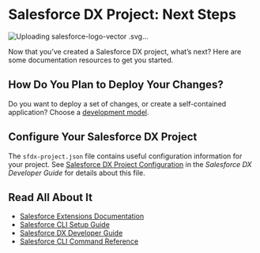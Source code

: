 # Salesforce DX Project: Next Steps

![Uploading salesforce-logo-vector<svg xmlns="http://www.w3.org/2000/svg" width="2500" height="1750" viewBox="0.5 0.5 999 699.242"><path fill="#00A1E0" d="M416.224 76.763c32.219-33.57 77.074-54.391 126.682-54.391 65.946 0 123.48 36.772 154.12 91.361 26.626-11.896 56.098-18.514 87.106-18.514 118.94 0 215.368 97.268 215.368 217.247 0 119.993-96.428 217.261-215.368 217.261a213.735 213.735 0 0 1-42.422-4.227c-26.981 48.128-78.397 80.646-137.412 80.646-24.705 0-48.072-5.706-68.877-15.853-27.352 64.337-91.077 109.448-165.348 109.448-77.344 0-143.261-48.939-168.563-117.574-11.057 2.348-22.513 3.572-34.268 3.572C75.155 585.74.5 510.317.5 417.262c0-62.359 33.542-116.807 83.378-145.937-10.26-23.608-15.967-49.665-15.967-77.06C67.911 87.25 154.79.5 261.948.5c62.914 0 118.827 29.913 154.276 76.263"/><path fill="#FFF" d="M145.196 363.11c-.626 1.637.228 1.979.427 2.263 1.878 1.366 3.786 2.349 5.707 3.444 10.189 5.407 19.81 6.986 29.871 6.986 20.492 0 33.214-10.9 33.214-28.447v-.341c0-16.224-14.358-22.115-27.835-26.37l-1.75-.569c-10.161-3.302-18.927-6.147-18.927-12.836v-.355c0-5.721 5.123-9.934 13.064-9.934 8.823 0 19.297 2.932 26.042 6.66 0 0 1.978 1.281 2.704-.64.398-1.025 3.814-10.218 4.17-11.214.384-1.082-.299-1.879-.996-2.306-7.699-4.682-18.344-7.884-29.358-7.884l-2.049.014c-18.756 0-31.848 11.328-31.848 27.565v.342c0 17.119 14.444 22.669 27.978 26.54l2.177.669c9.862 3.031 18.358 5.635 18.358 12.58v.342c0 6.347-5.521 11.071-14.43 11.071-3.458 0-14.487-.071-26.398-7.6-1.438-.84-2.277-1.451-3.387-2.12-.583-.37-2.049-1.011-2.689.925l-4.045 11.215zM445.194 363.11c-.626 1.637.228 1.979.427 2.263 1.878 1.366 3.786 2.349 5.706 3.444 10.189 5.407 19.811 6.986 29.871 6.986 20.492 0 33.215-10.9 33.215-28.447v-.341c0-16.224-14.359-22.115-27.836-26.37l-1.75-.569c-10.161-3.302-18.928-6.147-18.928-12.836v-.355c0-5.721 5.123-9.934 13.064-9.934 8.823 0 19.297 2.932 26.043 6.66 0 0 1.978 1.281 2.703-.64.398-1.025 3.814-10.218 4.17-11.214.385-1.082-.299-1.879-.996-2.306-7.699-4.682-18.344-7.884-29.358-7.884l-2.05.014c-18.756 0-31.848 11.328-31.848 27.565v.342c0 17.119 14.444 22.669 27.978 26.54l2.177.669c9.862 3.031 18.373 5.635 18.373 12.58v.342c0 6.347-5.536 11.071-14.445 11.071-3.457 0-14.486-.071-26.397-7.6-1.438-.84-2.291-1.423-3.372-2.12-.371-.242-2.107-.911-2.705.925l-4.042 11.215zM649.995 328.74c0 9.919-1.85 17.731-5.493 23.253-3.601 5.465-9.051 8.126-16.649 8.126-7.613 0-13.035-2.647-16.579-8.126-3.587-5.507-5.407-13.334-5.407-23.253 0-9.904 1.82-17.703 5.407-23.168 3.544-5.407 8.966-8.04 16.579-8.04 7.599 0 13.049 2.633 16.664 8.04 3.629 5.464 5.478 13.263 5.478 23.168m17.106-18.386c-1.68-5.679-4.298-10.688-7.784-14.857-3.487-4.184-7.898-7.542-13.136-9.99-5.223-2.433-11.398-3.671-18.328-3.671-6.945 0-13.121 1.238-18.344 3.671-5.237 2.448-9.648 5.807-13.149 9.99-3.472 4.184-6.091 9.193-7.784 14.857-1.665 5.649-2.505 11.825-2.505 18.386s.84 12.751 2.505 18.386c1.693 5.664 4.298 10.674 7.799 14.857 3.486 4.184 7.912 7.528 13.135 9.904 5.236 2.377 11.398 3.586 18.344 3.586 6.93 0 13.092-1.209 18.328-3.586 5.223-2.376 9.648-5.721 13.136-9.904 3.486-4.17 6.104-9.179 7.784-14.857 1.68-5.649 2.519-11.84 2.519-18.386s-.841-12.737-2.52-18.386M807.568 357.47c-.569-1.665-2.177-1.039-2.177-1.039-2.49.954-5.138 1.836-7.955 2.277-2.861.44-6.006.669-9.379.669-8.281 0-14.856-2.462-19.566-7.329-4.725-4.867-7.372-12.736-7.344-23.381.029-9.691 2.362-16.978 6.561-22.527 4.17-5.521 10.517-8.354 18.984-8.354 7.059 0 12.438.811 18.072 2.59 0 0 1.352.583 1.992-1.181 1.494-4.156 2.604-7.13 4.198-11.698.456-1.295-.654-1.85-1.053-2.007-2.22-.868-7.457-2.276-11.413-2.874-3.7-.569-8.026-.868-12.836-.868-7.188 0-13.591 1.224-19.069 3.672-5.465 2.433-10.104 5.791-13.775 9.976-3.672 4.184-6.461 9.192-8.325 14.856-1.85 5.649-2.789 11.854-2.789 18.415 0 14.188 3.828 25.657 11.385 34.054 7.57 8.425 18.941 12.708 33.77 12.708 8.766 0 17.76-1.778 24.221-4.326 0 0 1.238-.598.697-2.034l-4.199-11.599zM837.497 319.238c.811-5.507 2.334-10.09 4.682-13.661 3.544-5.422 8.951-8.396 16.551-8.396s12.623 2.988 16.223 8.396c2.391 3.571 3.43 8.354 3.843 13.661h-41.299zm57.592-12.111c-1.451-5.479-5.052-11.015-7.414-13.548-3.729-4.013-7.371-6.816-10.986-8.382-4.725-2.021-10.389-3.358-16.593-3.358-7.229 0-13.79 1.21-19.112 3.714-5.336 2.505-9.818 5.921-13.334 10.176-3.516 4.24-6.162 9.292-7.842 15.027-1.693 5.707-2.547 11.926-2.547 18.485 0 6.675.883 12.894 2.633 18.486 1.765 5.636 4.582 10.602 8.396 14.714 3.799 4.142 8.695 7.387 14.558 9.648 5.821 2.249 12.894 3.416 21.019 3.401 16.722-.057 25.53-3.785 29.159-5.792.641-.355 1.253-.981.483-2.774l-3.785-10.603c-.568-1.579-2.177-.996-2.177-.996-4.142 1.537-10.032 4.298-23.766 4.27-8.979-.014-15.64-2.661-19.81-6.803-4.283-4.24-6.375-10.474-6.745-19.268l57.905.057s1.522-.028 1.68-1.509c.057-.624 1.993-11.895-1.722-24.945M373.762 319.238c.825-5.507 2.334-10.09 4.682-13.661 3.543-5.422 8.951-8.396 16.55-8.396s12.623 2.988 16.237 8.396c2.376 3.571 3.415 8.354 3.828 13.661h-41.297zm57.577-12.111c-1.451-5.479-5.037-11.015-7.399-13.548-3.729-4.013-7.372-6.816-10.986-8.382-4.725-2.021-10.388-3.358-16.593-3.358-7.215 0-13.79 1.21-19.112 3.714-5.336 2.505-9.819 5.921-13.334 10.176-3.515 4.24-6.162 9.292-7.841 15.027-1.679 5.707-2.547 11.926-2.547 18.485 0 6.675.882 12.894 2.633 18.486 1.765 5.636 4.583 10.602 8.396 14.714 3.8 4.142 8.695 7.387 14.558 9.648 5.821 2.249 12.893 3.416 21.019 3.401 16.721-.057 25.53-3.785 29.159-5.792.641-.355 1.252-.981.484-2.774l-3.771-10.603c-.584-1.579-2.191-.996-2.191-.996-4.141 1.537-10.019 4.298-23.78 4.27-8.965-.014-15.625-2.661-19.795-6.803-4.284-4.24-6.375-10.474-6.746-19.268l57.905.057s1.522-.028 1.679-1.509c.055-.624 1.99-11.895-1.738-24.945M248.601 357.153c-2.263-1.808-2.576-2.263-3.344-3.43-1.139-1.779-1.722-4.312-1.722-7.528 0-5.095 1.679-8.752 5.166-11.214-.042.015 4.981-4.34 16.792-4.184 8.296.114 15.71 1.338 15.71 1.338v26.327h.014s-7.357 1.579-15.639 2.077c-11.783.712-17.02-3.4-16.977-3.386m23.039-40.686c-2.348-.171-5.394-.271-9.037-.271-4.966 0-9.762.626-14.259 1.836-4.525 1.209-8.595 3.103-12.096 5.606a27.927 27.927 0 0 0-8.396 9.549c-2.049 3.814-3.088 8.311-3.088 13.349 0 5.123.882 9.577 2.647 13.221 1.765 3.657 4.312 6.702 7.556 9.051 3.216 2.348 7.187 4.069 11.797 5.108 4.54 1.039 9.691 1.565 15.327 1.565 5.934 0 11.854-.483 17.589-1.466 5.678-.968 12.651-2.377 14.586-2.817a146.25 146.25 0 0 0 4.056-1.039c1.438-.355 1.324-1.893 1.324-1.893l-.029-52.952c0-11.613-3.102-20.223-9.207-25.559-6.077-5.322-15.028-8.013-26.597-8.013-4.341 0-11.328.599-15.512 1.438 0 0-12.651 2.448-17.86 6.518 0 0-1.138.712-.512 2.306l4.099 11.015c.512 1.423 1.893.939 1.893.939s.441-.171.954-.47c11.143-6.062 25.231-5.877 25.231-5.877 6.262 0 11.072 1.252 14.316 3.742 3.159 2.419 4.767 6.076 4.767 13.789v2.448c-4.981-.711-9.549-1.123-9.549-1.123M738.669 286.631c.44-1.31-.484-1.936-.869-2.078-.981-.384-5.905-1.423-9.705-1.665-7.271-.441-11.312.783-14.928 2.405-3.586 1.622-7.57 4.24-9.791 7.215v-7.044c0-.982-.697-1.765-1.665-1.765h-14.843c-.967 0-1.664.782-1.664 1.765v86.366c0 .968.797 1.765 1.764 1.765h15.213a1.76 1.76 0 0 0 1.75-1.765v-43.147c0-5.792.641-11.569 1.922-15.198 1.252-3.587 2.96-6.461 5.066-8.525 2.12-2.049 4.525-3.486 7.158-4.297 2.689-.826 5.663-1.096 7.77-1.096 3.031 0 6.361.782 6.361.782 1.109.128 1.736-.555 2.105-1.565.997-2.647 3.815-10.574 4.356-12.153"/><path fill="#FFF" d="M595.874 246.603c-1.85-.569-3.529-.954-5.721-1.366-2.221-.398-4.867-.598-7.869-.598-10.475 0-18.729 2.96-24.52 8.794-5.764 5.807-9.678 14.644-11.642 26.271l-.712 3.913h-13.148s-1.594-.057-1.936 1.68l-2.148 12.053c-.157 1.139.342 1.864 1.878 1.864h12.794l-12.979 72.463c-1.011 5.835-2.178 10.631-3.473 14.273-1.267 3.587-2.504 6.276-4.041 8.24-1.48 1.879-2.875 3.273-5.295 4.084-1.992.669-4.297.982-6.816.982-1.395 0-3.258-.229-4.639-.513-1.366-.271-2.092-.569-3.131-1.011 0 0-1.494-.568-2.092.926-.47 1.238-3.885 10.615-4.298 11.769-.398 1.152.171 2.049.896 2.319 1.708.598 2.974.996 5.294 1.551 3.217.755 5.934.797 8.481.797 5.322 0 10.189-.754 14.217-2.205 4.042-1.466 7.57-4.014 10.701-7.457 3.373-3.729 5.493-7.628 7.515-12.964 2.006-5.266 3.729-11.812 5.094-19.439l13.05-73.815h19.069s1.607.057 1.936-1.693l2.162-12.039c.143-1.152-.341-1.864-1.893-1.864h-18.514c.1-.412.939-6.931 3.06-13.063.911-2.604 2.618-4.725 4.056-6.177 1.424-1.423 3.06-2.433 4.854-3.017 1.835-.598 3.928-.882 6.219-.882 1.736 0 3.457.199 4.752.469 1.793.385 2.49.584 2.961.727 1.893.569 2.148.014 2.519-.896l4.426-12.153c.455-1.312-.669-1.867-1.067-2.023M337.194 371.834c0 .968-.697 1.751-1.665 1.751h-15.355c-.968 0-1.651-.783-1.651-1.751v-123.58c0-.967.683-1.75 1.651-1.75h15.355c.968 0 1.665.783 1.665 1.75v123.58z"/></svg>
.svg…]()


Now that you’ve created a Salesforce DX project, what’s next? Here are some documentation resources to get you started.

## How Do You Plan to Deploy Your Changes?

Do you want to deploy a set of changes, or create a self-contained application? Choose a [development model](https://developer.salesforce.com/tools/vscode/en/user-guide/development-models).

## Configure Your Salesforce DX Project

The `sfdx-project.json` file contains useful configuration information for your project. See [Salesforce DX Project Configuration](https://developer.salesforce.com/docs/atlas.en-us.sfdx_dev.meta/sfdx_dev/sfdx_dev_ws_config.htm) in the _Salesforce DX Developer Guide_ for details about this file.

## Read All About It

- [Salesforce Extensions Documentation](https://developer.salesforce.com/tools/vscode/)
- [Salesforce CLI Setup Guide](https://developer.salesforce.com/docs/atlas.en-us.sfdx_setup.meta/sfdx_setup/sfdx_setup_intro.htm)
- [Salesforce DX Developer Guide](https://developer.salesforce.com/docs/atlas.en-us.sfdx_dev.meta/sfdx_dev/sfdx_dev_intro.htm)
- [Salesforce CLI Command Reference](https://developer.salesforce.com/docs/atlas.en-us.sfdx_cli_reference.meta/sfdx_cli_reference/cli_reference.htm)
